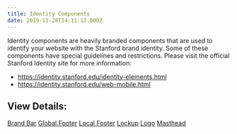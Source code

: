 ```yaml
---
title: Identity Components
date: 2019-11-28T14:11:13.000Z
---
```


<p class="su-intro-text">Identity components are heavily branded components that are used to identify your website with the Stanford brand identity. Some of these components have special guidelines and restrictions. Please visit the official Stanford Identity site for more information:</a>

* https://identity.stanford.edu/identity-elements.html
* https://identity.stanford.edu/web-mobile.html

## View Details:

<a href="/component/identity-brand-bar/" class="su-button">Brand Bar</a> 
<a href="/component/identity-global-footer" class="su-button">Global Footer</a> 
<a href="/component/identity-local-footer" class="su-button">Local Footer</a> 
<a href="/component/identity-lockup" class="su-button">Lockup</a> 
<a href="/component/identity-logo" class="su-button">Logo</a> 
<a href="/component/identity-masthead" class="su-button">Masthead</a> 
